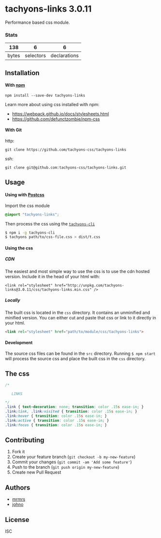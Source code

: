 # tachyons-links 3.0.11

Performance based css module.

### Stats

138 | 6 | 6
---|---|---
bytes | selectors | declarations

## Installation

#### With [npm](https://npmjs.com)

```
npm install --save-dev tachyons-links
```

Learn more about using css installed with npm:
* https://webpack.github.io/docs/stylesheets.html
* https://github.com/defunctzombie/npm-css

#### With Git

http:
```
git clone https://github.com/tachyons-css/tachyons-links
```

ssh:
```
git clone git@github.com:tachyons-css/tachyons-links.git
```

## Usage

#### Using with [Postcss](https://github.com/postcss/postcss)

Import the css module

```css
@import "tachyons-links";
```

Then process the css using the [`tachyons-cli`](https://github.com/tachyons-css/tachyons-cli)

```sh
$ npm i -g tachyons-cli
$ tachyons path/to/css-file.css > dist/t.css
```

#### Using the css

##### CDN
The easiest and most simple way to use the css is to use the cdn hosted version. Include it in the head of your html with:

```
<link rel="stylesheet" href="http://unpkg.com/tachyons-links@3.0.11/css/tachyons-links.min.css" />
```

##### Locally
The built css is located in the `css` directory. It contains an unminified and minified version.
You can either cut and paste that css or link to it directly in your html.

```html
<link rel="stylesheet" href="path/to/module/css/tachyons-links">
```

#### Development

The source css files can be found in the `src` directory.
Running `$ npm start` will process the source css and place the built css in the `css` directory.

## The css

```css
/*

   LINKS

*/
.link { text-decoration: none; transition: color .15s ease-in; }
.link:link, .link:visited { transition: color .15s ease-in; }
.link:hover { transition: color .15s ease-in; }
.link:active { transition: color .15s ease-in; }
.link:focus { transition: color .15s ease-in; }
```

## Contributing

1. Fork it
2. Create your feature branch (`git checkout -b my-new-feature`)
3. Commit your changes (`git commit -am 'Add some feature'`)
4. Push to the branch (`git push origin my-new-feature`)
5. Create new Pull Request

## Authors

* [mrmrs](http://mrmrs.io)
* [johno](http://johnotander.com)

## License

ISC

